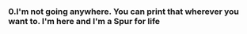 ### 0.I'm not going anywhere. You can print that wherever you want to. I'm here and I'm a Spur for life
